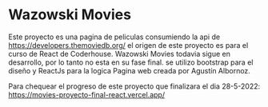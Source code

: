 # Wazowski Movies

Este proyecto es una pagina de peliculas consumiendo la api de https://developers.themoviedb.org/
el origen de este proyecto es para el curso de React de Coderhouse.
Wazowski Movies todavia sigue en desarrollo, por lo tanto no esta en su fase final.
se utilizo bootstrap para el diseño y ReactJs para la logica
Pagina web creada por Agustín Albornoz.


Para chequear el progreso de este proyecto que finalizara el dia 28-5-2022:
https://movies-proyecto-final-react.vercel.app/
